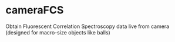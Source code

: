 # cameraFCS
Obtain Fluorescent Correlation Spectroscopy data live from camera (designed for macro-size objects like balls)
